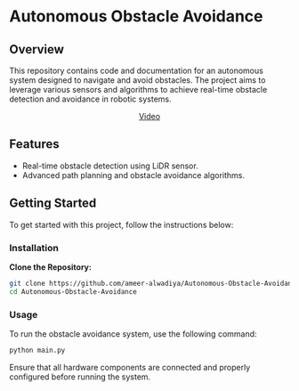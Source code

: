 # Autonomous Obstacle Avoidance

## Overview

This repository contains code and documentation for an autonomous system designed to navigate and avoid obstacles. The project aims to leverage various sensors and algorithms to achieve real-time obstacle detection and avoidance in robotic systems.



<div align="center">

  [Video](https://github.com/user-attachments/assets/52a6abfc-fd9b-45b4-84a7-0dca646f4b53)

</div>


## Features

- Real-time obstacle detection using LiDR sensor.
- Advanced path planning and obstacle avoidance algorithms.

## Getting Started

To get started with this project, follow the instructions below:

### Installation

**Clone the Repository:**

   ```bash
   git clone https://github.com/ameer-alwadiya/Autonomous-Obstacle-Avoidance.git
   cd Autonomous-Obstacle-Avoidance
   ```


### Usage

To run the obstacle avoidance system, use the following command:

```bash
python main.py
```

Ensure that all hardware components are connected and properly configured before running the system.



